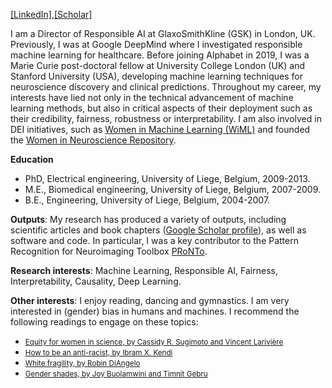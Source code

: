 [[LinkedIn]](https://www.linkedin.com/in/jessica-schrouff-75165a28/),[[Scholar]](https://scholar.google.co.uk/citations?user=2YWm2nMAAAAJ&hl=en&oi=ao)


I am a Director of Responsible AI at GlaxoSmithKline (GSK) in London, UK. Previously, I was at Google DeepMind where I investigated responsible machine learning for healthcare. Before joining Alphabet in 2019, I was a Marie Curie post-doctoral fellow at University College London (UK) and Stanford University (USA), developing machine learning techniques for neuroscience discovery and clinical predictions. Throughout my career, my interests have lied not only in the technical advancement of machine learning methods, but also in critical aspects of their deployment such as their credibility, fairness, robustness or interpretability. I am also involved in DEI initiatives, such as [Women in Machine Learning (WiML)](https://www.wiml.org/) and founded the [Women in Neuroscience Repository](https://www.winrepo.org/).<p></p>


<strong>Education</strong>
- PhD, Electrical engineering, University of Liege, Belgium, 2009-2013.
- M.E., Biomedical engineering, University of Liege, Belgium, 2007-2009.
- B.E., Engineering, University of Liege, Belgium, 2004-2007.<p></p>


<strong>Outputs</strong>: My research has produced a variety of outputs, including scientific articles and book chapters ([Google Scholar profile](https://scholar.google.co.uk/citations?user=2YWm2nMAAAAJ&hl=en&oi=ao)), as well as software and code. In particular, I was a key contributor to the Pattern Recognition for Neuroimaging Toolbox [PRoNTo](http://www.mlnl.cs.ucl.ac.uk/pronto/).<p></p>


<strong>Research interests</strong>: Machine Learning, Responsible AI, Fairness, Interpretability, Causality, Deep Learning.<p></p>


<strong>Other interests</strong>: I enjoy reading, dancing and gymnastics. I am very interested in (gender) bias in humans and machines. I recommend the following readings to engage on these topics:
- [<small>Equity for women in science, by Cassidy R. Sugimoto and Vincent Larivière</small>](https://www.hup.harvard.edu/books/9780674919297)
- [<small>How to be an anti-racist, by Ibram X. Kendi</small>](https://en.wikipedia.org/wiki/How_to_Be_an_Antiracist)
- [<small>White fragility, by Robin DiAngelo</small>](https://en.wikipedia.org/wiki/White_Fragility)
- [<small>Gender shades, by Joy Buolamwini and Timnit Gebru</small>](https://proceedings.mlr.press/v81/buolamwini18a.html)
<p></p>
